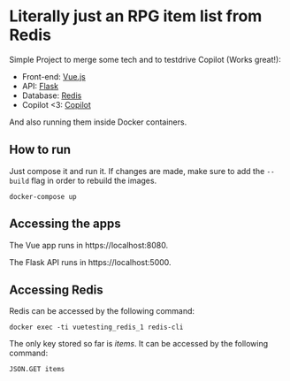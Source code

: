 # Literally just an RPG item list from Redis
Simple Project to merge some tech and to testdrive Copilot (Works great!):
- Front-end: [Vue.js](https://vuejs.org/)
- API: [Flask](https://flask.palletsprojects.com/en/2.1.x/)
- Database: [Redis](https://redis.io/docs/stack/json/)
- Copilot <3: [Copilot](https://copilot.github.com/)

And also running them inside Docker containers.

## How to run

Just compose it and run it. If changes are made, make sure to add the `--build` flag in order to rebuild the images.

``` 
docker-compose up
```

## Accessing the apps

The Vue app runs in https://localhost:8080.

The Flask API runs in https://localhost:5000.

## Accessing Redis
Redis can be accessed by the following command:
```
docker exec -ti vuetesting_redis_1 redis-cli
```

The only key stored so far is *items*. It can be accessed by the following command:
```
JSON.GET items
```
